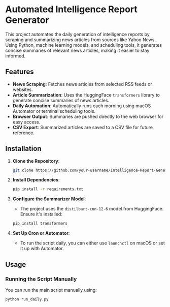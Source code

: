 # Automated Intelligence Report Generator

This project automates the daily generation of intelligence reports by scraping and summarizing news articles from sources like Yahoo News. Using Python, machine learning models, and scheduling tools, it generates concise summaries of relevant news articles, making it easier to stay informed.

## Features

- **News Scraping**: Fetches news articles from selected RSS feeds or websites.
- **Article Summarization**: Uses the HuggingFace `transformers` library to generate concise summaries of news articles.
- **Daily Automation**: Automatically runs each morning using macOS Automator or terminal scheduling tools.
- **Browser Output**: Summaries are pushed directly to the web browser for easy access.
- **CSV Export**: Summarized articles are saved to a CSV file for future reference.

## Installation

1. **Clone the Repository**:

    ```bash
    git clone https://github.com/your-username/Intelligence-Report-Generator.git
    ```

2. **Install Dependencies**:

    ```bash
    pip install -r requirements.txt
    ```

3. **Configure the Summarizer Model**:
   - The project uses the `distilbart-cnn-12-6` model from HuggingFace. Ensure it's installed:

    ```bash
    pip install transformers
    ```

4. **Set Up Cron or Automator**:
   - To run the script daily, you can either use `launchctl` on macOS or set it up with Automator.

## Usage

### Running the Script Manually

You can run the main script manually using:

```bash
python run_daily.py
